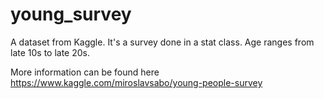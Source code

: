 # young_survey

A dataset from Kaggle. 
It's a survey done in a stat class. Age ranges from late 10s to late 20s.

More information can be found here
https://www.kaggle.com/miroslavsabo/young-people-survey
